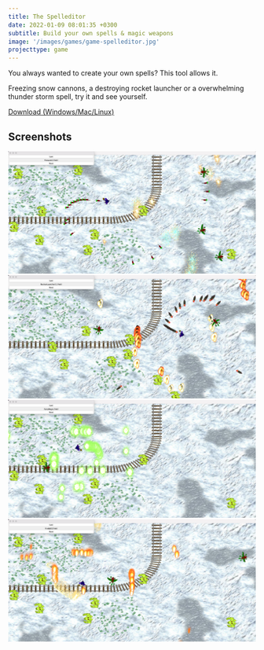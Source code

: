 ```yaml
---
title: The Spelleditor
date: 2022-01-09 08:01:35 +0300
subtitle: Build your own spells & magic weapons
image: '/images/games/game-spelleditor.jpg'
projecttype: game
---
```


You always wanted to create your own spells? This tool allows it.

Freezing snow cannons, a destroying rocket launcher or a overwhelming thunder storm spell, try it and see yourself.

[Download (Windows/Mac/Linux)](/downloads/SpellEditor_2.0.zip)


## Screenshots

<div class="gallery-box">
  <div class="gallery">
    <img src="/images/games/spelleditor/screen2.png" loading="lazy">
    <img src="/images/games/spelleditor/screen3.png" loading="lazy">
  </div>
</div>
<div class="gallery-box">
  <div class="gallery">
    <img src="/images/games/spelleditor/screen4.png" loading="lazy">
    <img src="/images/games/spelleditor/screen5.png" loading="lazy">
  </div>
</div>
